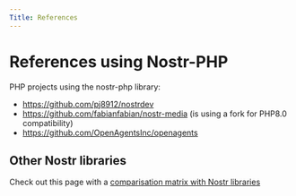```yaml
---
Title: References
---
```


# References using Nostr-PHP

PHP projects using the nostr-php library:
* https://github.com/pj8912/nostrdev
* https://github.com/fabianfabian/nostr-media (is using a fork for PHP8.0 compatibility)
* https://github.com/OpenAgentsInc/openagents

## Other Nostr libraries

Check out this page with a [comparisation matrix with Nostr libraries](/references/compare-nostr-libraries)
